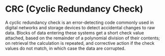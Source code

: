 CRC (Cyclic Redundancy Check)
==============================

A cyclic redundancy check is an error-detecting code commonly used in digital networks and storage devices to detect accidental changes to raw data. Blocks of data entering these systems get a short check value attached, based on the remainder of a polynomial division of their contents; on retrieval the calculation is repeated, and corrective action if the check values do not match, in which case the data are corrupted.
